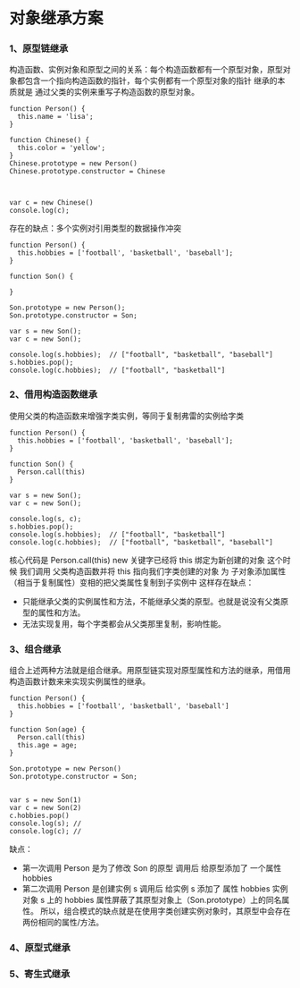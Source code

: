 # 对象继承方案

### 1、原型链继承
构造函数、实例对象和原型之间的关系：每个构造函数都有一个原型对象，原型对象都包含一个指向构造函数的指针，每个实例都有一个原型对象的指针
继承的本质就是 通过父类的实例来重写子构造函数的原型对象。
```
function Person() {
  this.name = 'lisa';
}

function Chinese() {
  this.color = 'yellow';
}
Chinese.prototype = new Person()
Chinese.prototype.constructor = Chinese



var c = new Chinese()
console.log(c);
```
存在的缺点：多个实例对引用类型的数据操作冲突
```
function Person() {
  this.hobbies = ['football', 'basketball', 'baseball'];
}

function Son() {

}

Son.prototype = new Person();
Son.prototype.constructor = Son;

var s = new Son();
var c = new Son();

console.log(s.hobbies);  // ["football", "basketball", "baseball"]
s.hobbies.pop();
console.log(c.hobbies);  // ["football", "basketball"]
```

### 2、借用构造函数继承
使用父类的构造函数来增强字类实例，等同于复制弗雷的实例给字类
```
function Person() {
  this.hobbies = ['football', 'basketball', 'baseball'];
}

function Son() {
  Person.call(this)
}

var s = new Son();
var c = new Son();

console.log(s, c);
s.hobbies.pop();
console.log(s.hobbies);  // ["football", "basketball"]
console.log(c.hobbies);  // ["football", "basketball", "baseball"]
```
核心代码是 Person.call(this)  new 关键字已经将 this 绑定为新创建的对象 这个时候 我们调用 父类构造函数并将 this 指向我们字类创建的对象 为 子对象添加属性（相当于复制属性）变相的把父类属性复制到子实例中
这样存在缺点：
+ 只能继承父类的实例属性和方法，不能继承父类的原型。也就是说没有父类原型的属性和方法。
+ 无法实现复用，每个字类都会从父类那里复制，影响性能。

### 3、组合继承
组合上述两种方法就是组合继承。用原型链实现对原型属性和方法的继承，用借用构造函数计数来来实现实例属性的继承。
```
function Person() {
  this.hobbies = ['football', 'basketball', 'baseball']
}

function Son(age) {
  Person.call(this)
  this.age = age;
}

Son.prototype = new Person()
Son.prototype.constructor = Son;


var s = new Son(1)
var c = new Son(2)
c.hobbies.pop()
console.log(s); //
console.log(c); //
```
缺点：
+ 第一次调用 Person 是为了修改 Son 的原型 调用后 给原型添加了 一个属性 hobbies
+ 第二次调用 Person 是创建实例 s 调用后 给实例 s 添加了 属性 hobbies
实例对象 s 上的 hobbies 属性屏蔽了其原型对象上（Son.prototype）上的同名属性。
所以，组合模式的缺点就是在使用字类创建实例对象时，其原型中会存在两份相同的属性/方法。


### 4、原型式继承

### 5、寄生式继承































